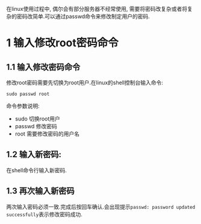 <div class="jumbotron">
<p>在linux使用过程中, 偶尔会有部分服务器不经常使用, 需要将密码改复杂或者将复杂的密码改简单.可以通过passwd命令来修改制定用户的密码.</p>  
</div>

1 输入修改root密码命令
===

1.1 输入修改密码命令
---
修改root密码需要先切换为root用户.在linux的shell控制台输入命令:

```
sudo passwd root
```

命令参数说明:

- sudo 切换root用户
- passwd 修改密码
- root 需要修改密码的用户名

1.2 输入新密码:
---
在shell命令行输入新密码.


1.3 再次输入新密码
---
	
两次输入密码必须一致.完成后按回车确认.会出现提示`passwd: password updated successfully`表示修改密码成功.